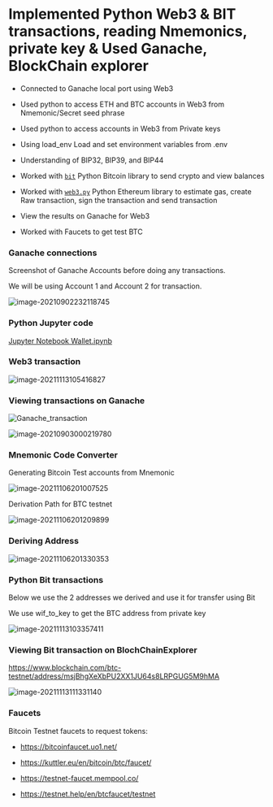 # Implemented Python Web3 & BIT transactions, reading Nmemonics, private key & Used Ganache, BlockChain explorer

- Connected to Ganache local port using Web3

- Used python to access ETH and BTC accounts in Web3 from Nmemonic/Secret seed phrase 

- Used python to access accounts in Web3 from Private keys

- Using load_env Load and set environment variables from .env 

- Understanding of BIP32, BIP39, and BIP44

- Worked with [`bit`](https://ofek.github.io/bit/) Python Bitcoin library to send crypto and view balances

- Worked with [`web3.py`](https://github.com/ethereum/web3.py) Python Ethereum library to estimate gas, create Raw transaction, sign the transaction and send transaction
- View the results on Ganache for Web3
- Worked with Faucets to get test BTC



### Ganache connections

Screenshot of Ganache Accounts before doing any transactions.

We will be using Account 1 and Account 2 for transaction.

![image-20210902232118745](Images/image-20210902232118745.png)





### Python Jupyter code

[Jupyter Notebook Wallet.ipynb](https://github.com/rchak007/PythonWeb3BitTransactions/blob/main/wallet.ipynb)



### Web3 transaction

![image-20211113105416827](Images/Web3Tx1.png)





### Viewing transactions on Ganache



![Ganache_transaction](Images/Ganache_transaction.png)



![image-20210903000219780](Images/GanacheResults.png)











### Mnemonic Code Converter

Generating Bitcoin Test accounts from Mnemonic

![image-20211106201007525](Images/MnemonicCodecnovertorBTCTestnet01.png)

Derivation Path for BTC testnet



![image-20211106201209899](Images/derivPathBTCTestnet.png)





### Deriving Address 

![image-20211106201330353](Images/BtctestnetAddrFrmDerivation.png)



### Python Bit transactions



Below we use the 2 addresses we derived and use it for transfer using Bit

We use wif_to_key to get the BTC address from private key

![image-20211113103357411](Images/tmpBit02.png)



### Viewing Bit transaction on BlochChainExplorer

https://www.blockchain.com/btc-testnet/address/msjBhgXeXbPU2XX1JU64s8LRPGUG5M9hMA



![image-20211113111331140](Images/BlockChainExplorerTxn.png)



### Faucets

Bitcoin Testnet faucets to request tokens:

* https://bitcoinfaucet.uo1.net/

* https://kuttler.eu/en/bitcoin/btc/faucet/

* https://testnet-faucet.mempool.co/

* https://testnet.help/en/btcfaucet/testnet

